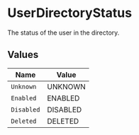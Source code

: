 # UserDirectoryStatus

The status of the user in the directory.


## Values

| Name       | Value      |
| ---------- | ---------- |
| `Unknown`  | UNKNOWN    |
| `Enabled`  | ENABLED    |
| `Disabled` | DISABLED   |
| `Deleted`  | DELETED    |